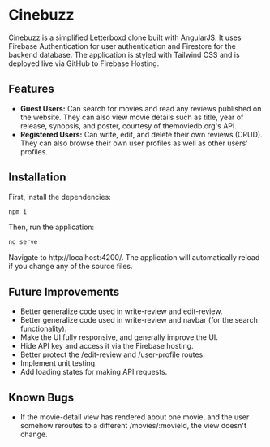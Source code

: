 # Cinebuzz

Cinebuzz is a simplified Letterboxd clone built with AngularJS. It uses Firebase Authentication for user authentication and Firestore for the backend database. The application is styled with Tailwind CSS and is deployed live via GitHub to Firebase Hosting.

## Features

- **Guest Users:** Can search for movies and read any reviews published on the website. They can also view movie details such as title, year of release, synopsis, and poster, courtesy of themoviedb.org's API.
- **Registered Users:** Can write, edit, and delete their own reviews (CRUD). They can also browse their own user profiles as well as other users' profiles.

## Installation

First, install the dependencies:

```bash
npm i

```

Then, run the application:

```bash
ng serve

```

Navigate to http://localhost:4200/. The application will automatically reload if you change any of the source files.

## Future Improvements

- Better generalize code used in write-review and edit-review.
- Better generalize code used in write-review and navbar (for the search functionality).
- Make the UI fully responsive, and generally improve the UI.
- Hide API key and access it via the Firebase hosting.
- Better protect the /edit-review and /user-profile routes.
- Implement unit testing.
- Add loading states for making API requests.

## Known Bugs

- If the movie-detail view has rendered about one movie, and the user somehow reroutes to a different /movies/:movieId, the view doesn't change.
